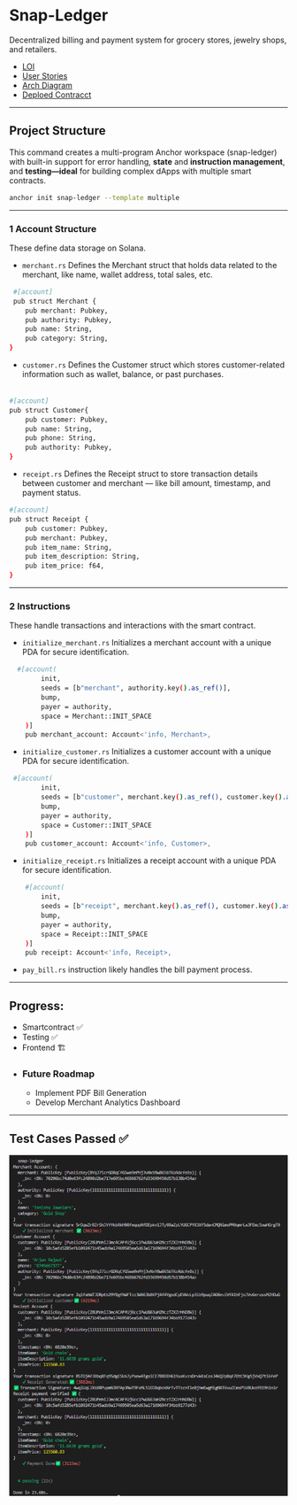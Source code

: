 # Snap-Ledger
   Decentralized billing and payment system for grocery stores, jewelry shops, and retailers.


- [LOI](https://drive.google.com/file/d/1wddBJg6hhf1RyDO8-4cg022pYHrjt1UT/view?usp=drive_link)
- [User Stories](https://drive.google.com/file/d/1N8JoGFYLxS5q9EFpGWUFtQKNQQaTl_mI/view?usp=drive_link)
- [Arch Diagram](https://drive.google.com/file/d/1FeGMniJcwng4vjaIi-iUhED9kEeq-WVK/view?usp=drive_link)
- [Deploed Contracct](https://explorer.solana.com/address/4M1ztMqBFjsZnhoTN1kbrKGzbNwRPSg64DQFgMKDorSw?cluster=devnet)

---

## Project Structure
This command creates a multi-program Anchor workspace (snap-ledger) with built-in support for error handling, **state** and **instruction management**, and **testing—ideal** for building complex dApps with multiple smart contracts.

```bash 
anchor init snap-ledger --template multiple
```
---
### 1 Account Structure 
These define data storage on Solana.
- ``` merchant.rs ``` Defines the Merchant struct that holds data related to the merchant, like name, wallet address, total sales, etc.

``` bash
 #[account]
 pub struct Merchant {
    pub merchant: Pubkey,    
    pub authority: Pubkey,  
    pub name: String,        
    pub category: String,     
}  

```

- ``` customer.rs ``` Defines the Customer struct which stores customer-related information such as wallet, balance, or past purchases.


``` bash

#[account]
pub struct Customer{
    pub customer: Pubkey,     
    pub name: String,         
    pub phone: String,        
    pub authority: Pubkey,   
}


```

- ``` receipt.rs ``` Defines the Receipt struct to store transaction details between customer and merchant — like bill amount, timestamp, and payment status.


``` bash
#[account]
pub struct Receipt {
    pub customer: Pubkey,      
    pub merchant: Pubkey,     
    pub item_name: String,          
    pub item_description: String,  
    pub item_price: f64,            
}
```
---

### 2 Instructions
These handle transactions and interactions with the smart contract.

- ``` initialize_merchant.rs ``` Initializes a merchant account with a unique PDA for secure identification.
``` bash
  #[account(
        init,
        seeds = [b"merchant", authority.key().as_ref()],
        bump,
        payer = authority,
        space = Merchant::INIT_SPACE
    )]
    pub merchant_account: Account<'info, Merchant>,

```

- ``` initialize_customer.rs ``` Initializes a customer account with a unique PDA for secure identification.
``` bash
 #[account(
        init,
        seeds = [b"customer", merchant.key().as_ref(), customer.key().as_ref()],
        bump,
        payer = authority,
        space = Customer::INIT_SPACE
    )]
    pub customer_account: Account<'info, Customer>, 

```


- ``` initialize_receipt.rs ``` Initializes a receipt account with a unique PDA for secure identification.

``` bash
    #[account(
        init,
        seeds = [b"receipt", merchant.key().as_ref(), customer.key().as_ref()],
        bump,
        payer = authority,
        space = Receipt::INIT_SPACE
    )]
    pub receipt: Account<'info, Receipt>,
```
- ``` pay_bill.rs ``` instruction likely handles the bill payment process. 
---


## Progress: 
- Smartcontract ✅
- Testing ✅
- Frontend 🏗️
- ### Future Roadmap
   - Implement PDF Bill Generation
   - Develop Merchant Analytics Dashboard
---
## Test Cases Passed ✅
![not-faund](<Screenshot 2025-05-11 232200.png>)